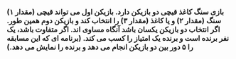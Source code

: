 ### بازی سنگ کاغذ قیچی دو بازیکن دارد. بازیکن اول می تواند قیچی (مقدار ۱) سنگ (مقدار ۲) و یا کاغذ (مقدار ۳) را انتخاب کند و بازیکن دوم همین طور. اگر انتخاب دو بازیکن یکسان باشد آنگاه مساوی اند. اگر متفاوت باشد، یک نفر برنده است و برنده یک امتیاز را کسب می کند. (برنامه ای که این مسابقه را ۵ دور بین دو بازیکن انجام می دهد و برنده را نمایش می دهد.)